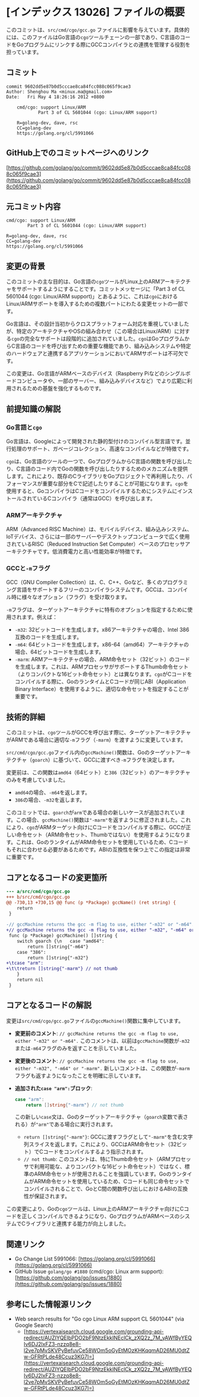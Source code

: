 # [インデックス 13026] ファイルの概要

このコミットは、`src/cmd/cgo/gcc.go` ファイルに影響を与えています。具体的には、このファイルはGo言語の`cgo`ツールチェーンの一部であり、C言語のコードをGoプログラムにリンクする際にGCCコンパイラとの連携を管理する役割を担っています。

## コミット

```
commit 9602dd5e87b0d5cccae8ca84fcc088c065f9cae3
Author: Shenghou Ma <minux.ma@gmail.com>
Date:   Fri May 4 18:26:16 2012 +0800

    cmd/cgo: support Linux/ARM
            Part 3 of CL 5601044 (cgo: Linux/ARM support)
    
    R=golang-dev, dave, rsc
    CC=golang-dev
    https://golang.org/cl/5991066
```

## GitHub上でのコミットページへのリンク

[https://github.com/golang/go/commit/9602dd5e87b0d5cccae8ca84fcc088c065f9cae3](https://github.com/golang/go/commit/9602dd5e87b0d5cccae8ca84fcc088c065f9cae3)

## 元コミット内容

```
cmd/cgo: support Linux/ARM
        Part 3 of CL 5601044 (cgo: Linux/ARM support)

R=golang-dev, dave, rsc
CC=golang-dev
https://golang.org/cl/5991066
```

## 変更の背景

このコミットの主な目的は、Go言語の`cgo`ツールがLinux上のARMアーキテクチャをサポートするようにすることです。コミットメッセージに「Part 3 of CL 5601044 (cgo: Linux/ARM support)」とあるように、これは`cgo`におけるLinux/ARMサポートを導入するための複数パートにわたる変更セットの一部です。

Go言語は、その設計当初からクロスプラットフォーム対応を重視していましたが、特定のアーキテクチャやOSの組み合わせ（この場合はLinux/ARM）に対する`cgo`の完全なサポートは段階的に追加されていました。`cgo`はGoプログラムからC言語のコードを呼び出すための重要な機能であり、組み込みシステムや特定のハードウェアと連携するアプリケーションにおいてARMサポートは不可欠です。

この変更は、Go言語がARMベースのデバイス（Raspberry Piなどのシングルボードコンピュータや、一部のサーバー、組み込みデバイスなど）でより広範に利用されるための基盤を強化するものです。

## 前提知識の解説

### Go言語と`cgo`

Go言語は、Googleによって開発された静的型付けのコンパイル型言語です。並行処理のサポート、ガベージコレクション、高速なコンパイルなどが特徴です。

`cgo`は、Go言語のツールの一つで、GoプログラムからC言語の関数を呼び出したり、C言語のコード内でGoの関数を呼び出したりするためのメカニズムを提供します。これにより、既存のCライブラリをGoプロジェクトで再利用したり、パフォーマンスが重要な部分をCで記述したりすることが可能になります。`cgo`を使用すると、GoコンパイラはCコードをコンパイルするためにシステムにインストールされているCコンパイラ（通常はGCC）を呼び出します。

### ARMアーキテクチャ

ARM（Advanced RISC Machine）は、モバイルデバイス、組み込みシステム、IoTデバイス、さらには一部のサーバーやデスクトップコンピュータで広く使用されているRISC（Reduced Instruction Set Computer）ベースのプロセッサアーキテクチャです。低消費電力と高い性能効率が特徴です。

### GCCと`-m`フラグ

GCC（GNU Compiler Collection）は、C、C++、Goなど、多くのプログラミング言語をサポートするフリーのコンパイラシステムです。GCCは、コンパイル時に様々なオプション（フラグ）を受け取ります。

`-m`フラグは、ターゲットアーキテクチャに特有のオプションを指定するために使用されます。例えば：
-   `-m32`: 32ビットコードを生成します。x86アーキテクチャの場合、Intel 386互換のコードを生成します。
-   `-m64`: 64ビットコードを生成します。x86-64（amd64）アーキテクチャの場合、64ビットコードを生成します。
-   `-marm`: ARMアーキテクチャの場合、ARM命令セット（32ビット）のコードを生成します。これは、ARMプロセッサがサポートするThumb命令セット（よりコンパクトな16ビット命令セット）とは異なります。`cgo`がCコードをコンパイルする際に、GoのランタイムとCコードが同じABI（Application Binary Interface）を使用するように、適切な命令セットを指定することが重要です。

## 技術的詳細

このコミットは、`cgo`ツールがGCCを呼び出す際に、ターゲットアーキテクチャがARMである場合に適切な`-m`フラグ（`-marm`）を渡すように変更しています。

`src/cmd/cgo/gcc.go`ファイル内の`gccMachine()`関数は、Goのターゲットアーキテクチャ（`goarch`）に基づいて、GCCに渡すべき`-m`フラグを決定します。

変更前は、この関数は`amd64`（64ビット）と`386`（32ビット）のアーキテクチャのみを考慮していました。
-   `amd64`の場合、`-m64`を返します。
-   `386`の場合、`-m32`を返します。

このコミットでは、`goarch`が`arm`である場合の新しいケースが追加されています。この場合、`gccMachine()`関数は`"-marm"`を返すように修正されました。これにより、`cgo`がARMターゲット向けにCコードをコンパイルする際に、GCCが正しい命令セット（ARM命令セット、Thumbではない）を使用するようになります。これは、GoのランタイムがARM命令セットを使用しているため、Cコードもそれに合わせる必要があるためです。ABIの互換性を保つ上でこの指定は非常に重要です。

## コアとなるコードの変更箇所

```diff
--- a/src/cmd/cgo/gcc.go
+++ b/src/cmd/cgo/gcc.go
@@ -730,13 +730,15 @@ func (p *Package) gccName() (ret string) {
 	return
 }
 
-// gccMachine returns the gcc -m flag to use, either "-m32" or "-m64".
+// gccMachine returns the gcc -m flag to use, either "-m32", "-m64" or "-marm".
 func (p *Package) gccMachine() []string {
 	switch goarch {\n 	case "amd64":
 		return []string{"-m64"}
 	case "386":
 		return []string{"-m32"}
+\tcase "arm":
+\t\treturn []string{"-marm"} // not thumb
 	}
 	return nil
 }
```

## コアとなるコードの解説

変更は`src/cmd/cgo/gcc.go`ファイルの`gccMachine()`関数に集中しています。

-   **変更前のコメント**:
    `// gccMachine returns the gcc -m flag to use, either "-m32" or "-m64".`
    このコメントは、以前は`gccMachine`関数が`-m32`または`-m64`フラグのみを返すことを示していました。

-   **変更後のコメント**:
    `// gccMachine returns the gcc -m flag to use, either "-m32", "-m64" or "-marm".`
    新しいコメントは、この関数が`-marm`フラグも返すようになったことを明確に示しています。

-   **追加された`case "arm":`ブロック**:
    ```go
    case "arm":
        return []string{"-marm"} // not thumb
    ```
    この新しい`case`文は、Goのターゲットアーキテクチャ（`goarch`変数で表される）が`"arm"`である場合に実行されます。
    -   `return []string{"-marm"}`: GCCに渡すフラグとして`"-marm"`を含む文字列スライスを返します。これにより、GCCはARM命令セット（32ビット）でCコードをコンパイルするよう指示されます。
    -   `// not thumb`: このコメントは、特にThumb命令セット（ARMプロセッサで利用可能な、よりコンパクトな16ビット命令セット）ではなく、標準のARM命令セットが使用されることを強調しています。GoのランタイムがARM命令セットを使用しているため、Cコードも同じ命令セットでコンパイルされることで、GoとC間の関数呼び出しにおけるABIの互換性が保証されます。

この変更により、Goの`cgo`ツールは、Linux上のARMアーキテクチャ向けにCコードを正しくコンパイルできるようになり、GoプログラムがARMベースのシステムでCライブラリと連携する能力が向上しました。

## 関連リンク

*   Go Change List 5991066: [https://golang.org/cl/5991066](https://golang.org/cl/5991066)
*   GitHub Issue `golang/go #1880` (cmd/cgo: Linux arm support): [https://github.com/golang/go/issues/1880](https://github.com/golang/go/issues/1880)

## 参考にした情報源リンク

*   Web search results for "Go cgo Linux ARM support CL 5601044" (via Google Search)
    *   [https://vertexaisearch.cloud.google.com/grounding-api-redirect/AUZIYQEIbPDO2bF9NtzEkkINEclCk_zXQ2z_7M_yAWfByYEQIv6DJ2lxFZ3-nzzq8e8-l2ve7pMvSKVPyBefuvCe58WOm5oGyEtMOzKHKqqmAD26MU0dtZw-GFRtPLde48Ccuz3KG7I=](https://vertexaisearch.cloud.google.com/grounding-api-redirect/AUZIYQEIbPDO2bF9NtzEkkINEclCk_zXQ2z_7M_yAWfByYEQIv6DJ2lxFZ3-nzzq8e8-l2ve7pMvSKVPyBefuvCe58WOm5oGyEtMOzKHKqqmAD26MU0dtZw-GFRtPLde48Ccuz3KG7I=)

